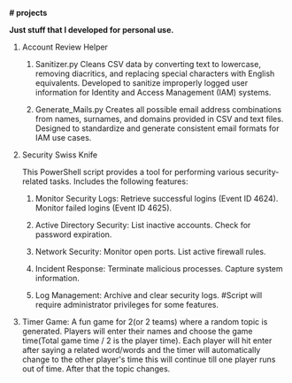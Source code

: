 **# projects**

**Just stuff that I developed for personal use.**

1) Account Review Helper
    1. Sanitizer.py
    Cleans CSV data by converting text to lowercase, removing diacritics, and replacing special characters with English equivalents. Developed to sanitize improperly logged user information for Identity and Access Management (IAM) systems.
    
    2. Generate_Mails.py
    Creates all possible email address combinations from names, surnames, and domains provided in CSV and text files. Designed to standardize and generate consistent email formats for IAM use cases.


2) Security Swiss Knife

    This PowerShell script provides a tool for performing various security-related tasks. Includes the following features:
    
    1. Monitor Security Logs:
      Retrieve successful logins (Event ID 4624).
      Monitor failed logins (Event ID 4625).
    
    2. Active Directory Security:
      List inactive accounts.
      Check for password expiration.
    
    3. Network Security:
      Monitor open ports.
      List active firewall rules.
    
    4. Incident Response:
      Terminate malicious processes.
      Capture system information.
    
    5. Log Management:
      Archive and clear security logs.
      #Script will require administrator privileges for some features.

3) Timer Game:
    A fun game for 2(or 2 teams) where a random topic is generated. Players will enter their names and choose the game time(Total game time / 2 is the player time). Each player will hit enter after saying a related word/words and the timer will automatically change to the other player's time this will continue till one player runs out of time. After that the topic changes.
